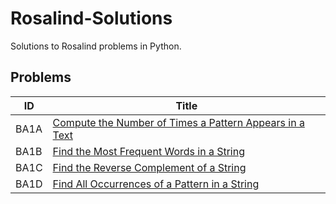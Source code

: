 # Rosalind-Solutions

Solutions to Rosalind problems in Python.

## Problems

| ID   | Title   |
| ---- | ------- |
| BA1A | [Compute the Number of Times a Pattern Appears in a Text](https://github.com/marina1536/Rosalind-Solutions/tree/main/BA1A) |
| BA1B | [Find the Most Frequent Words in a String](https://github.com/mlagun/Rosalind-Solutions/tree/main/BA1B) |
| BA1C | [Find the Reverse Complement of a String](https://github.com/marina1536/Rosalind-Solutions/tree/main/BA1C) |
| BA1D | [Find All Occurrences of a Pattern in a String](https://github.com/marina1536/Rosalind-Solutions/tree/main/BA1D) |

